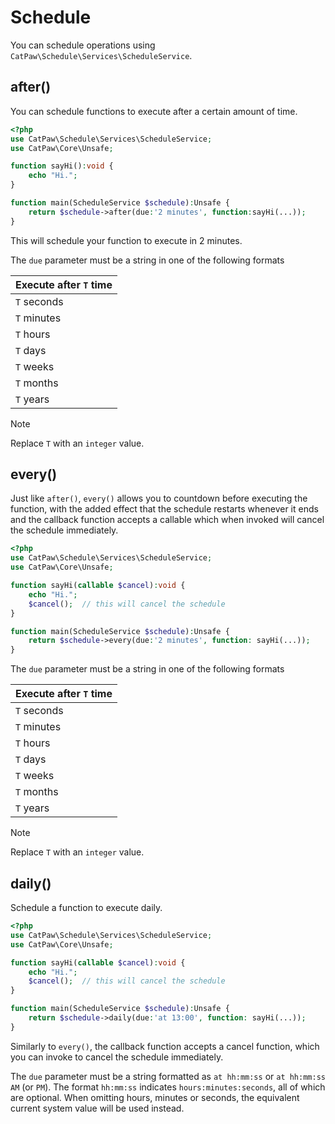 # Schedule

You can schedule operations using `CatPaw\Schedule\Services\ScheduleService`.

## after()

You can schedule functions to execute after a certain amount of time.

```php
<?php
use CatPaw\Schedule\Services\ScheduleService;
use CatPaw\Core\Unsafe;

function sayHi():void {
    echo "Hi.";
}

function main(ScheduleService $schedule):Unsafe {
    return $schedule->after(due:'2 minutes', function:sayHi(...));
}
```
This will schedule your function to execute in 2 minutes.

The `due` parameter must be a string in one of the following formats

| Execute after `T` time |
|------------------------|
| `T` seconds            |
| `T` minutes            |
| `T` hours              |
| `T` days               |
| `T` weeks              |
| `T` months             |
| `T` years              |

> [!NOTE]
> Replace `T` with an `integer` value.


## every()

Just like `after()`, `every()` allows you to countdown before executing the function, with the added effect that the schedule restarts whenever it ends and the callback function accepts a callable which when invoked will cancel the schedule immediately.

```php
<?php
use CatPaw\Schedule\Services\ScheduleService;
use CatPaw\Core\Unsafe;

function sayHi(callable $cancel):void {
    echo "Hi.";
    $cancel();  // this will cancel the schedule
}

function main(ScheduleService $schedule):Unsafe {
    return $schedule->every(due:'2 minutes', function: sayHi(...));
}
```

The `due` parameter must be a string in one of the following formats

| Execute after `T` time |
|------------------------|
| `T` seconds            |
| `T` minutes            |
| `T` hours              |
| `T` days               |
| `T` weeks              |
| `T` months             |
| `T` years              |

> [!NOTE]
> Replace `T` with an `integer` value.



## daily()

Schedule a function to execute daily.

```php
<?php
use CatPaw\Schedule\Services\ScheduleService;
use CatPaw\Core\Unsafe;

function sayHi(callable $cancel):void {
    echo "Hi.";
    $cancel();  // this will cancel the schedule
}

function main(ScheduleService $schedule):Unsafe {
    return $schedule->daily(due:'at 13:00', function: sayHi(...));
}
```

Similarly to `every()`, the callback function accepts a cancel function, which you can invoke to cancel the schedule immediately.

The `due` parameter must be a string formatted as `at hh:mm:ss` or `at hh:mm:ss AM` (or `PM`).
The format `hh:mm:ss` indicates `hours:minutes:seconds`, all of which are optional.
When omitting hours, minutes or seconds, the equivalent current system value will be used instead.
